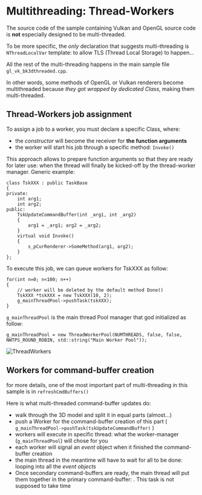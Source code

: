 # Multithreading: Thread-Workers

The source code of the sample containing Vulkan and OpenGL source code is **not** especially designed to be multi-threaded.

To be more specific, the *only* declaration that suggests multi-threading is `NThreadLocalVar` template: to allow TLS (Thread Local Storage) to happen...

All the rest of the multi-threading happens in the main sample file `gl_vk_bk3dthreaded.cpp`.

In other words, some methods of OpenGL or Vulkan renderers become multithreaded because *they got wrapped by dedicated Class*, making them multi-threaded.

## Thread-Workers job assignment
To assign a job to a worker, you must declare a specific Class, where:

- the *constructor* will become the receiver for **the function arguments**
- the worker will start his job through a specific method: `Invoke()`

This approach allows to prepare function arguments so that they are ready for later use: when the thread will finally be kicked-off by the thread-worker manager.
Generic example:

    class TskXXX : public TaskBase
    {
    private:
        int arg1;
        int arg2;
    public:
        TskUpdateCommandBuffer(int _arg1, int _arg2)
        {
            arg1 = _arg1; arg2 = _arg2;
        }
        virtual void Invoke()
        {
            s_pCurRenderer->SomeMethod(arg1, arg2);
        }
    };
 
To execute this job, we can queue workers for TskXXX as follow:

    for(int n=0; n<100; n++)
    {
        // worker will be deleted by the default method Done()
        TskXXX *tskXXX = new TskXXX(10, 2);
        g_mainThreadPool->pushTask(tskXXX);
    }

`g_mainThreadPool` is the main thread Pool manager that god initialized as follow:

    g_mainThreadPool = new ThreadWorkerPool(NUMTHREADS, false, false, NWTPS_ROUND_ROBIN, std::string("Main Worker Pool"));

![ThreadWorkers](https://github.com/nvpro-samples/gl_vk_bk3dthreaded/blob/master/doc/Thread_workers.JPG)

## Workers for command-buffer creation

for more details, one of the most important part of multi-threading in this sample is in `refreshCmdBuffers()`

Here is what multi-threaded command-buffer updates do:

- walk through the 3D model and split it in equal parts (almost...)
- push a Worker for the command-buffer creation of this part ( `g_mainThreadPool->pushTask(tskUpdateCommandBuffer)` )
- workers will execute in specific thread: what the worker-manager (`g_mainThreadPool`) will chose for you
- each worker will signal an *event* object when it finished the command-buffer creation
- the main thread in the meantime will have to wait for all to be done: looping into all the *event objects*
- Once secondary command-buffers are ready, the main thread will put them together in the primary command-buffer: . This task is not supposed to take time
